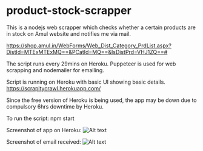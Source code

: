 # product-stock-scrapper
This is a nodejs web scrapper which checks whether a certain products are in stock on Amul website and notifies me via mail.  

https://shop.amul.in/WebForms/Web_Dist_Category_PrdList.aspx?DistId=MTExMTExMQ==&PCatId=MQ==&IsDistPrd=VHJ1ZQ==#

The script runs every 29mins on Heroku. Puppeteer is used for web scrapping and nodemailer for emailing.

Script is running on Heroku with basic UI showing basic details. 
https://scrapitycrawl.herokuapp.com/

Since the free version of Heroku is being used, the app may be down due to compulsory 6hrs downtime by Heroku.

To run the script:
npm start

Screenshot of app on Heroku:
![Alt text](https://user-images.githubusercontent.com/48675452/183458798-025bfdc5-c46d-4303-8b27-62a54084cea5.png?raw=true "Heroku App")

Screenshot of email received:
![Alt text](https://user-images.githubusercontent.com/48675452/183454875-72461301-c1a2-444a-a2b3-ad1a1e9d9d67.jpeg?raw=true "Screenshot of Email Received")
